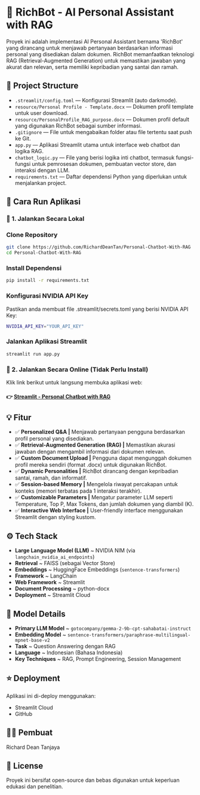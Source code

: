 # 🤖 RichBot - AI Personal Assistant with RAG

Proyek ini adalah implementasi AI Personal Assistant bernama 'RichBot' yang dirancang untuk menjawab pertanyaan berdasarkan informasi personal yang disediakan dalam dokumen. RichBot memanfaatkan teknologi RAG (Retrieval-Augmented Generation) untuk memastikan jawaban yang akurat dan relevan, serta memiliki kepribadian yang santai dan ramah.

## 📂 Project Structure

- `.streamlit/config.toml` — Konfigurasi Streamlit (auto darkmode).
- `resource/Personal Profile - Template.docx` — Dokumen profil template untuk user download.
- `resource/PersonalProfile_RAG_purpose.docx` — Dokumen profil default yang digunakan RichBot sebagai sumber informasi.
- `.gitignore` — File untuk mengabaikan folder atau file tertentu saat push ke Git.
- `app.py` — Aplikasi Streamlit utama untuk interface web chatbot dan logika RAG.
- `chatbot_logic.py` — File yang berisi logika inti chatbot, termasuk fungsi-fungsi untuk pemrosesan dokumen, pembuatan vector store, dan interaksi dengan LLM.
- `requirements.txt` — Daftar dependensi Python yang diperlukan untuk menjalankan project.

## 🚀 Cara Run Aplikasi

### 🔹 1. Jalankan Secara Lokal
### Clone Repository
```bash
git clone https://github.com/RichardDeanTan/Personal-Chatbot-With-RAG
cd Personal-Chatbot-With-RAG
```
### Install Dependensi
```bash
pip install -r requirements.txt
```
### Konfigurasi NVIDIA API Key
Pastikan anda membuat file .streamlit/secrets.toml yang berisi NVIDIA API Key:
```bash
NVIDIA_API_KEY="YOUR_API_KEY"
```
### Jalankan Aplikasi Streamlit
```bash
streamlit run app.py
```

### 🔹 2. Jalankan Secara Online (Tidak Perlu Install)
Klik link berikut untuk langsung membuka aplikasi web:
#### 👉 [Streamlit - Personal Chatbot with RAG](https://personal-chatbot-with-rag-richardtanjaya.streamlit.app/)

## 💡 Fitur
- ✅ **Personalized Q&A |** Menjawab pertanyaan pengguna berdasarkan profil personal yang disediakan.
- ✅ **Retrieval-Augmented Generation (RAG) |** Memastikan akurasi jawaban dengan mengambil informasi dari dokumen relevan.
- ✅ **Custom Document Upload |** Pengguna dapat mengunggah dokumen profil mereka sendiri (format .docx) untuk digunakan RichBot.
- ✅ **Dynamic Personalities |** RichBot dirancang dengan kepribadian santai, ramah, dan informatif.
- ✅ **Session-based Memory |** Mengelola riwayat percakapan untuk konteks (memori terbatas pada 1 interaksi terakhir).
- ✅ **Customizable Parameters |** Mengatur parameter LLM seperti Temperature, Top P, Max Tokens, dan jumlah dokumen yang diambil (K).
- ✅ **Interactive Web Interface |** User-friendly interface menggunakan Streamlit dengan styling kustom.

## ⚙️ Tech Stack
- **Large Language Model (LLM)** ~ NVIDIA NIM (via `langchain_nvidia_ai_endpoints`)
- **Retrieval** ~ FAISS (sebagai Vector Store)
- **Embeddings** ~ HuggingFace Embeddings (`sentence-transformers`)
- **Framework** ~ LangChain
- **Web Framework** ~ Streamlit
- **Document Processing** ~ python-docx
- **Deployment** ~ Streamlit Cloud

## 🧠 Model Details
- **Primary LLM Model** ~ `gotocompany/gemma-2-9b-cpt-sahabatai-instruct`
- **Embedding Model** ~ `sentence-transformers/paraphrase-multilingual-mpnet-base-v2`
- **Task** ~ Question Answering dengan RAG
- **Language** ~ Indonesian (Bahasa Indonesia)
- **Key Techniques** ~ RAG, Prompt Engineering, Session Management

## ⭐ Deployment
Aplikasi ini di-deploy menggunakan:
- Streamlit Cloud
- GitHub

## 👨‍💻 Pembuat
Richard Dean Tanjaya

## 📝 License
Proyek ini bersifat open-source dan bebas digunakan untuk keperluan edukasi dan penelitian.